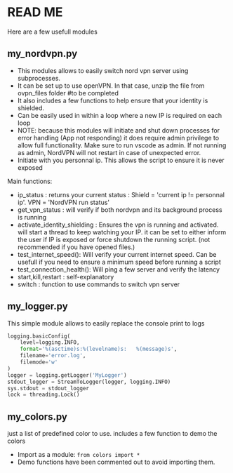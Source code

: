 
# READ ME

Here are a few usefull modules

## my_nordvpn.py

- This modules allows to easily switch nord vpn server using subprocesses.
- It can be set up to use openVPN. In that case, unzip the file from ovpn_files folder #to be completed
- It also includes a few functions to help ensure that your identity is shielded.
- Can be easily used in within a loop where a new IP is required on each loop
- NOTE: because this modules will initiate and shut down processes for error handling (App not responding) it does require admin privilege to allow full functionality. Make sure to run vscode as admin. If not running as admin, NordVPN will not restart in case of unexpected error.
- Initiate with you personnal ip. This allows the script to ensure it is never exposed

Main functions:

- ip_status : returns your current status : Shield = 'current ip != personnal ip'. VPN = 'NordVPN run status'
- get_vpn_status : will verify if both nordvpn and its background process is running
- activate_identity_shielding : Ensures the vpn is running and activated. will start a thread to keep watching your IP. it can be set to either inform the user if IP is exposed or force shutdown the running script. (not recommended if you have opened files.)
- test_internet_speed(): Will verify your current internet speed. Can be usefull if you need to ensure a minimum speed before running a script
- test_connection_health(): Will ping a few server and verify the latency
- start,kill,restart : self-explanatory
- switch : function to use commands to switch vpn server

## my_logger.py

This simple module allows to easily replace the console print to logs

```python
logging.basicConfig(
    level=logging.INFO,
    format='%(asctime)s:%(levelname)s:   %(message)s',
    filename='error.log',
    filemode='w'
)
logger = logging.getLogger('MyLogger')
stdout_logger = StreamToLogger(logger, logging.INFO)
sys.stdout = stdout_logger
lock = threading.Lock()
```

## my_colors.py

just a list of predefined color to use. includes a few function to demo the colors

- Import as a module: ```from colors import *```
- Demo functions have been commented out to avoid importing them.
